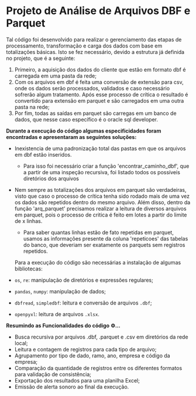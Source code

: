 # Projeto de Análise de Arquivos DBF e Parquet

Tal código foi desenvolvido para realizar o gerenciamento das etapas de processamento, transformação e carga dos dados com base em totalizações básicas. Isto se fez necessário, devido a estrutura já definida no projeto, que é a seguinte: 
1. Primeiro, a aquisição dos dados do cliente que estão em formato dbf é carregada em uma pasta da rede;
2. Com os arquivos em dbf é feita uma conversão de extensão para csv, onde os dados serão processados, validados e caso necessário sofrerão algum tratamento. Após esse processo de crítica o resultado é convertido para extensão em parquet e são carregados em uma outra pasta na rede;
3. Por fim, todas as saídas em parquet são carregas em um banco de dados, que nesse caso específico é o oracle sql developer.

**Durante a execução do código algumas especificidades foram encontradas e apresentaram as seguintes soluções:**
- Inexistencia de uma padronização total das pastas em que os arquivos em dbf estão inseridos.
   - Para isso foi necessário criar a função 'encontrar_caminho_dbf', que a partir de uma inspeção recursiva, foi listado todos os possíveis diretórios dos arquivos
- Nem sempre as totalizações dos arquivos em parquet são verdadeiras, visto que caso o processo de crítica tenha sido rodado mais de uma vez os dados são repetidos dentro do mesmo arquivo. Além disso, dentro da função 'arq_parquet' precisamos realizar a leitura de diversos arquivos em parquet, pois o processo de critica é feito em lotes a partir do limite de x linhas.
  - Para saber quantas linhas estão de fato repetidas em parquet, usamos as informações presente da coluna 'repeticoes' das tabelas do banco, que deveriam ser exatamente os parquets sem registros repetidos.

  Para a execução do código são necessárias a instalação de algumas bibliotecas:
- `os`, `re`: manipulação de diretórios e expressões regulares;
- `pandas`, `numpy`: manipulação de dados;
- `dbfread`, `simpledbf`: leitura e conversão de arquivos `.dbf`;
- `openpyxl`: leitura de arquivos `.xlsx`.

**Resumindo as Funcionalidades do código ⚙️...**
  - Busca recursiva por arquivos .dbf, .parquet e .csv em diretórios da rede local;
  - Leitura e contagem de registros para cada tipo de arquivo;
  - Agrupamento por tipo de dado, ramo, ano, empresa e código da empresa;
  - Comparação da quantidade de registros entre os diferentes formatos para validação de consistência;
  - Exportação dos resultados para uma planilha Excel;
  - Emissão de alerta sonoro ao final da execução.
  

